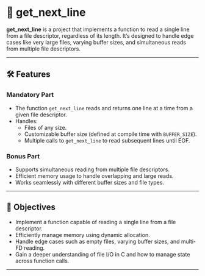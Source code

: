 # 📜 get_next_line

**get_next_line** is a project that implements a function to read a single line from a file descriptor, regardless of its length. It’s designed to handle edge cases like very large files, varying buffer sizes, and simultaneous reads from multiple file descriptors.

---

## 🛠️ Features

### **Mandatory Part**
- The function `get_next_line` reads and returns one line at a time from a given file descriptor.
- Handles:
  - Files of any size.
  - Customizable buffer size (defined at compile time with `BUFFER_SIZE`).
  - Multiple calls to `get_next_line` to read subsequent lines until EOF.

### **Bonus Part**
- Supports simultaneous reading from multiple file descriptors.
- Efficient memory usage to handle overlapping and large reads.
- Works seamlessly with different buffer sizes and file types.

---

## 🎯 Objectives

- Implement a function capable of reading a single line from a file descriptor.
- Efficiently manage memory using dynamic allocation.
- Handle edge cases such as empty files, varying buffer sizes, and multi-FD reading.
- Gain a deeper understanding of file I/O in C and how to manage state across function calls.

---
